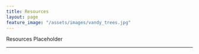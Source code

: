 ```yaml
---
title: Resources
layout: page
feature_image: "/assets/images/vandy_trees.jpg"
---
```



Resources Placeholder

---
